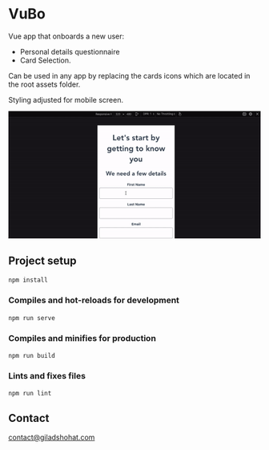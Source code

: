 # VuBo
Vue app that onboards a new user:
- Personal details questionnaire
- Card Selection. 

Can be used in any app by replacing the cards icons which are located in the root assets folder.

Styling adjusted for mobile screen.

![app](https://raw.githubusercontent.com/gshohat/vubo/master/assets/vubo.gif)


## Project setup
```
npm install
```

### Compiles and hot-reloads for development
```
npm run serve
```

### Compiles and minifies for production
```
npm run build
```

### Lints and fixes files
```
npm run lint
```

## Contact
contact@giladshohat.com

